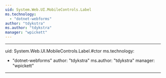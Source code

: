 ```yaml
---
uid: System.Web.UI.MobileControls.Label
ms.technology: 
  - "dotnet-webforms"
author: "tdykstra"
ms.author: "tdykstra"
manager: "wpickett"
---
```


---
uid: System.Web.UI.MobileControls.Label.#ctor
ms.technology: 
  - "dotnet-webforms"
author: "tdykstra"
ms.author: "tdykstra"
manager: "wpickett"
---
